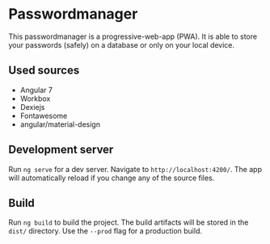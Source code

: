 # Passwordmanager

This passwordmanager is a progressive-web-app (PWA). It is able to store your passwords (safely) on a database or only on your local device.

## Used sources
- Angular 7
- Workbox
- Dexiejs
- Fontawesome
- angular/material-design

## Development server

Run `ng serve` for a dev server. Navigate to `http://localhost:4200/`. The app will automatically reload if you change any of the source files.

## Build

Run `ng build` to build the project. The build artifacts will be stored in the `dist/` directory. Use the `--prod` flag for a production build.
